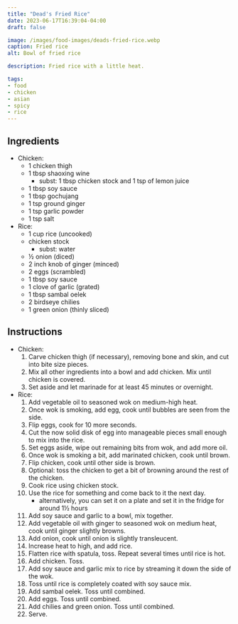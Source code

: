```yaml
---
title: "Dead's Fried Rice"
date: 2023-06-17T16:39:04-04:00
draft: false

image: /images/food-images/deads-fried-rice.webp
caption: Fried rice
alt: Bowl of fried rice

description: Fried rice with a little heat.

tags:
- food
- chicken
- asian
- spicy
- rice
---
```


## Ingredients
- Chicken:
    - 1 chicken thigh
    - 1 tbsp shaoxing wine
        - subst: 1 tbsp chicken stock and 1 tsp of lemon juice
    - 1 tbsp soy sauce
    - 1 tbsp gochujang 
    - 1 tsp ground ginger 
    - 1 tsp garlic powder
    - 1 tsp salt
- Rice:
    - 1 cup rice (uncooked)
    - chicken stock
        - subst: water
    - &frac12; onion (diced)
    - 2 inch knob of ginger (minced)
    - 2 eggs (scrambled)
    - 1 tbsp soy sauce
    - 1 clove of garlic (grated)
    - 1 tbsp sambal oelek
    - 2 birdseye chilies
    - 1 green onion (thinly sliced)

## Instructions
- Chicken:
    1. Carve chicken thigh (if necessary), removing bone and skin, and cut into bite size pieces.
    1. Mix all other ingredients into a bowl and add chicken. Mix until chicken is covered.
    1. Set aside and let marinade for at least 45 minutes or overnight.
- Rice:
    1. Add vegetable oil to seasoned wok on medium-high heat.
    1. Once wok is smoking, add egg, cook until bubbles are seen from the side.
    1. Flip eggs, cook for 10 more seconds.
    1. Cut the now solid disk of egg into manageable pieces small enough to mix into the rice.
    1. Set eggs aside, wipe out remaining bits from wok, and add more oil.
    1. Once wok is smoking a bit, add marinated chicken, cook until brown.
    1. Flip chicken, cook until other side is brown.
    1. Optional: toss the chicken to get a bit of browning around the rest of the chicken.
    1. Cook rice using chicken stock.
    1. Use the rice for something and come back to it the next day.
        - alternatively, you can set it on a plate and set it in the fridge for around 1&frac12; hours
    1. Add soy sauce and garlic to a bowl, mix together.
    1. Add vegetable oil with ginger to seasoned wok on medium heat, cook until ginger slightly browns.
    1. Add onion, cook until onion is slightly transleucent. 
    1. Increase heat to high, and add rice.
    1. Flatten rice with spatula, toss. Repeat several times until rice is hot.
    1. Add chicken. Toss.
    1. Add soy sauce and garlic mix to rice by streaming it down the side of the wok.
    1. Toss until rice is completely coated with soy sauce mix.
    1. Add sambal oelek. Toss until combined.
    1. Add eggs. Toss until combined.
    1. Add chilies and green onion. Toss until combined.
    1. Serve.
